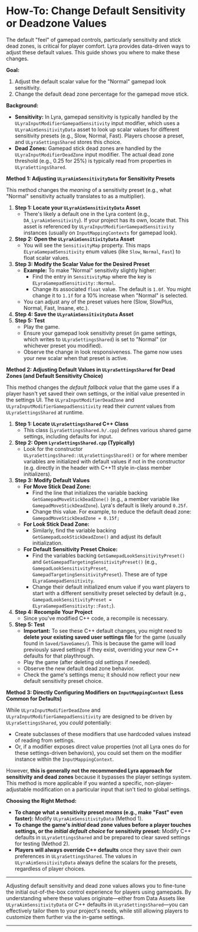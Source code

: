 # How-To: Change Default Sensitivity or Deadzone Values

The default "feel" of gamepad controls, particularly sensitivity and stick dead zones, is critical for player comfort. Lyra provides data-driven ways to adjust these default values. This guide shows you where to make these changes.

**Goal:**

1. Adjust the default scalar value for the "Normal" gamepad look sensitivity.
2. Change the default dead zone percentage for the gamepad move stick.

**Background:**

* **Sensitivity:** In Lyra, gamepad sensitivity is typically handled by the `ULyraInputModifierGamepadSensitivity` input modifier, which uses a `ULyraAimSensitivityData` asset to look up scalar values for different sensitivity presets (e.g., Slow, Normal, Fast). Players choose a preset, and `ULyraSettingsShared` stores this choice.
* **Dead Zones:** Gamepad stick dead zones are handled by the `ULyraInputModifierDeadZone` input modifier. The actual dead zone threshold (e.g., 0.25 for 25%) is typically read from properties in `ULyraSettingsShared`.

**Method 1: Adjusting `ULyraAimSensitivityData` for Sensitivity Presets**

This method changes the _meaning_ of a sensitivity preset (e.g., what "Normal" sensitivity actually translates to as a multiplier).

1. **Step 1: Locate your `ULyraAimSensitivityData` Asset**
   * There's likely a default one in the Lyra content (e.g., `DA_LyraAimSensitivity`). If your project has its own, locate that. This asset is referenced by `ULyraInputModifierGamepadSensitivity` instances (usually on `InputMappingContexts` for gamepad look).
2. **Step 2: Open the `ULyraAimSensitivityData` Asset**
   * You will see the `SensitivityMap` property. This maps `ELyraGamepadSensitivity` enum values (like `Slow`, `Normal`, `Fast`) to float scalar values.
3. **Step 3: Modify the Scalar Value for the Desired Preset**
   * **Example:** To make "Normal" sensitivity slightly higher:
     * Find the entry in `SensitivityMap` where the key is `ELyraGamepadSensitivity::Normal`.
     * Change its associated `float` value. The default is `1.0f`. You might change it to `1.1f` for a 10% increase when "Normal" is selected.
   * You can adjust any of the preset values here (Slow, SlowPlus, Normal, Fast, Insane, etc.).
4. **Step 4: Save the `ULyraAimSensitivityData` Asset**
5. **Step 5: Test**
   * Play the game.
   * Ensure your gamepad look sensitivity preset (in game settings, which writes to `ULyraSettingsShared`) is set to "Normal" (or whichever preset you modified).
   * Observe the change in look responsiveness. The game now uses your new scalar when that preset is active.

**Method 2: Adjusting Default Values in `ULyraSettingsShared` for Dead Zones (and Default Sensitivity Choice)**

This method changes the _default fallback value_ that the game uses if a player hasn't yet saved their own settings, or the initial value presented in the settings UI. The `ULyraInputModifierDeadZone` and `ULyraInputModifierGamepadSensitivity` read their _current_ values from `ULyraSettingsShared` at runtime.

1. **Step 1: Locate `ULyraSettingsShared` C++ Class**
   * This class (`LyraSettingsShared.h/.cpp`) defines various shared game settings, including defaults for input.
2. **Step 2: Open `LyraSettingsShared.cpp` (Typically)**
   * Look for the constructor `ULyraSettingsShared::ULyraSettingsShared()` or for where member variables are initialized with default values if not in the constructor (e.g. directly in the header with C++11 style in-class member initializers).
3. **Step 3: Modify Default Values**
   * **For Move Stick Dead Zone:**
     * Find the line that initializes the variable backing `GetGamepadMoveStickDeadZone()` (e.g., a member variable like `GamepadMoveStickDeadZone`). Lyra's default is likely around `0.25f`.
     * Change this value. For example, to reduce the default dead zone: `GamepadMoveStickDeadZone = 0.15f;`
   * **For Look Stick Dead Zone:**
     * Similarly, find the variable backing `GetGamepadLookStickDeadZone()` and adjust its default initialization.
   * **For Default Sensitivity Preset Choice:**
     * Find the variables backing `GetGamepadLookSensitivityPreset()` and `GetGamepadTargetingSensitivityPreset()` (e.g., `GamepadLookSensitivityPreset`, `GamepadTargetingSensitivityPreset`). These are of type `ELyraGamepadSensitivity`.
     * Change their default initialized enum value if you want players to start with a different sensitivity preset selected by default (e.g., `GamepadLookSensitivityPreset = ELyraGamepadSensitivity::Fast;`).
4. **Step 4: Recompile Your Project**
   * Since you've modified C++ code, a recompile is necessary.
5. **Step 5: Test**
   * **Important:** To see these C++ default changes, you might need to **delete your existing saved user settings file** for the game (usually found in `Saved/SaveGames/`). This is because the game will load previously saved settings if they exist, overriding your new C++ defaults for that playthrough.
   * Play the game (after deleting old settings if needed).
   * Observe the new default dead zone behavior.
   * Check the game's settings menu; it should now reflect your new default sensitivity preset choice.

**Method 3: Directly Configuring Modifiers on `InputMappingContext` (Less Common for Defaults)**

While `ULyraInputModifierDeadZone` and `ULyraInputModifierGamepadSensitivity` are designed to be driven by `ULyraSettingsShared`, you _could_ potentially:

* Create subclasses of these modifiers that use hardcoded values instead of reading from settings.
* Or, if a modifier exposes direct value properties (not all Lyra ones do for these settings-driven behaviors), you could set them on the modifier instance within the `InputMappingContext`.

However, **this is generally not the recommended Lyra approach for sensitivity and dead zones** because it bypasses the player settings system. This method is more applicable if you wanted a specific, non-player-adjustable modification on a particular input that isn't tied to global settings.

**Choosing the Right Method:**

* **To change what a sensitivity preset&#x20;**_**means**_**&#x20;(e.g., make "Fast" even faster):** Modify `ULyraAimSensitivityData` (Method 1).
* **To change the game's&#x20;**_**initial**_**&#x20;dead zone values before a player touches settings, or the&#x20;**_**initial default choice**_**&#x20;for sensitivity preset:** Modify C++ defaults in `ULyraSettingsShared` and be prepared to clear saved settings for testing (Method 2).
* **Players will always override C++ defaults** once they save their own preferences in `ULyraSettingsShared`. The values in `ULyraAimSensitivityData` always define the scalars for the presets, regardless of player choices.

***

Adjusting default sensitivity and dead zone values allows you to fine-tune the initial out-of-the-box control experience for players using gamepads. By understanding where these values originate—either from Data Assets like `ULyraAimSensitivityData` or C++ defaults in `ULyraSettingsShared`—you can effectively tailor them to your project's needs, while still allowing players to customize them further via the in-game settings.

***
